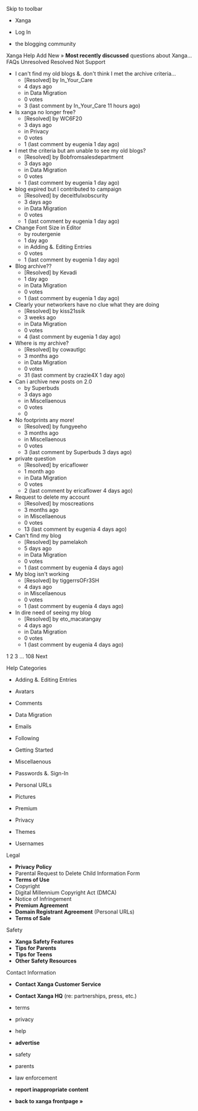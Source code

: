Skip to toolbar

*   Xanga

*   Log In

*   the blogging community

Xanga Help Add New » **Most recently discussed** questions about Xanga… FAQs Unresolved Resolved Not Support

*   I can't find my old blogs &. don't think I met the archive criteria...
    *   \[Resolved\] by In\_Your\_Care
    *   4 days ago
    *   in Data Migration
    *   0 votes
    *   3 (last comment by In\_Your\_Care 11 hours ago)
*   Is xanga no longer free?
    *   \[Resolved\] by WC6F20
    *   3 days ago
    *   in Privacy
    *   0 votes
    *   1 (last comment by eugenia 1 day ago)
*   I met the criteria but am unable to see my old blogs?
    *   \[Resolved\] by Bobfromsalesdepartment
    *   3 days ago
    *   in Data Migration
    *   0 votes
    *   1 (last comment by eugenia 1 day ago)
*   blog expired but I contributed to campaign
    *   \[Resolved\] by deceitfulxobscurity
    *   3 days ago
    *   in Data Migration
    *   0 votes
    *   1 (last comment by eugenia 1 day ago)
*   Change Font Size in Editor
    *   by routergenie
    *   1 day ago
    *   in Adding &. Editing Entries
    *   0 votes
    *   1 (last comment by eugenia 1 day ago)
*   Blog archive??
    *   \[Resolved\] by Kevadi
    *   1 day ago
    *   in Data Migration
    *   0 votes
    *   1 (last comment by eugenia 1 day ago)
*   Clearly your networkers have no clue what they are doing
    *   \[Resolved\] by kiss21ssik
    *   3 weeks ago
    *   in Data Migration
    *   0 votes
    *   4 (last comment by eugenia 1 day ago)
*   Where is my archive?
    *   \[Resolved\] by cowautlgc
    *   3 months ago
    *   in Data Migration
    *   0 votes
    *   31 (last comment by crazie4X 1 day ago)
*   Can i archive new posts on 2.0
    *   by Superbuds
    *   3 days ago
    *   in Miscellaenous
    *   0 votes
    *   0
*   No footprints any more!
    *   \[Resolved\] by fungyeeho
    *   3 months ago
    *   in Miscellaenous
    *   0 votes
    *   3 (last comment by Superbuds 3 days ago)
*   private question
    *   \[Resolved\] by ericaflower
    *   1 month ago
    *   in Data Migration
    *   0 votes
    *   2 (last comment by ericaflower 4 days ago)
*   Request to delete my account
    *   \[Resolved\] by moscreations
    *   3 months ago
    *   in Miscellaenous
    *   0 votes
    *   13 (last comment by eugenia 4 days ago)
*   Can't find my blog
    *   \[Resolved\] by pamelakoh
    *   5 days ago
    *   in Data Migration
    *   0 votes
    *   1 (last comment by eugenia 4 days ago)
*   My blog isn't working
    *   \[Resolved\] by tiggerrsOFr3SH
    *   4 days ago
    *   in Miscellaenous
    *   0 votes
    *   1 (last comment by eugenia 4 days ago)
*   In dire need of seeing my blog
    *   \[Resolved\] by eto\_macatangay
    *   4 days ago
    *   in Data Migration
    *   0 votes
    *   1 (last comment by eugenia 4 days ago)

1 2 3 ... 108 Next

Help Categories

*   Adding &. Editing Entries
*   Avatars
*   Comments
*   Data Migration
*   Emails
*   Following
*   Getting Started
*   Miscellaenous

*   Passwords &. Sign-In
*   Personal URLs
*   Pictures
*   Premium
*   Privacy
*   Themes
*   Usernames

Legal

*   **Privacy Policy**
*   Parental Request to Delete Child Information Form
*   **Terms of Use**
*   Copyright
*   Digital Millennium Copyright Act (DMCA)
*   Notice of Infringement
*   **Premium Agreement**
*   **Domain Registrant Agreement** (Personal URLs)
*   **Terms of Sale**

Safety

*   **Xanga Safety Features**
*   **Tips for Parents**
*   **Tips for Teens**
*   **Other Safety Resources**

Contact Information

*   **Contact Xanga Customer Service**
*   **Contact Xanga HQ** (re: partnerships, press, etc.)

*   terms
*   privacy
*   help
*   **advertise**

*   safety
*   parents
*   law enforcement
*   **report inappropriate content**

*   **back to xanga frontpage »**